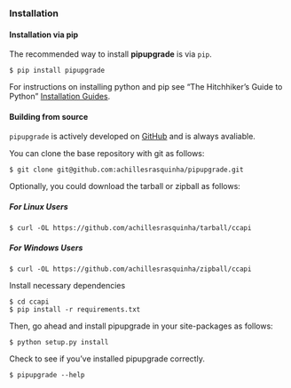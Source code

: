 ### Installation

#### Installation via pip

The recommended way to install **pipupgrade** is via `pip`.

```shell
$ pip install pipupgrade
```

For instructions on installing python and pip see “The Hitchhiker’s Guide to Python” 
[Installation Guides](https://docs.python-guide.org/starting/installation/).

#### Building from source

`pipupgrade` is actively developed on [GitHub](https://github.com/achillesrasquinha/pipupgrade)
and is always avaliable.

You can clone the base repository with git as follows:

```shell
$ git clone git@github.com:achillesrasquinha/pipupgrade.git
```

Optionally, you could download the tarball or zipball as follows:

##### For Linux Users

```shell
$ curl -OL https://github.com/achillesrasquinha/tarball/ccapi
```

##### For Windows Users

```shell
$ curl -OL https://github.com/achillesrasquinha/zipball/ccapi
```

Install necessary dependencies

```shell
$ cd ccapi
$ pip install -r requirements.txt
```

Then, go ahead and install pipupgrade in your site-packages as follows:

```shell
$ python setup.py install
```

Check to see if you’ve installed pipupgrade correctly.

```shell
$ pipupgrade --help
```